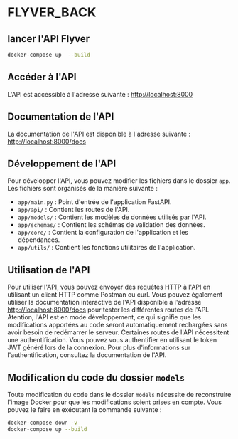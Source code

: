 # FLYVER_BACK

## lancer l'API Flyver
```bash
docker-compose up  --build
```

## Accéder à l'API
L'API est accessible à l'adresse suivante : [http://localhost:8000](http://localhost:8000)

## Documentation de l'API
La documentation de l'API est disponible à l'adresse suivante : [http://localhost:8000/docs](http://localhost:8000/docs)

## Développement de l'API
Pour développer l'API, vous pouvez modifier les fichiers dans le dossier `app`. Les fichiers sont organisés de la manière suivante :
- `app/main.py` : Point d'entrée de l'application FastAPI.
- `app/api/` : Contient les routes de l'API.
- `app/models/` : Contient les modèles de données utilisés par l'API.
- `app/schemas/` : Contient les schémas de validation des données.
- `app/core/` : Contient la configuration de l'application et les dépendances.
- `app/utils/` : Contient les fonctions utilitaires de l'application.

## Utilisation de l'API
Pour utiliser l'API, vous pouvez envoyer des requêtes HTTP à l'API en utilisant un client HTTP comme Postman ou curl. Vous pouvez également utiliser la documentation interactive de l'API disponible à l'adresse [http://localhost:8000/docs](http://localhost:8000/docs) pour tester les différentes routes de l'API.
Atention, l'API est en mode développement, ce qui signifie que les modifications apportées au code seront automatiquement rechargées sans avoir besoin de redémarrer le serveur.
Certaines routes de l'API nécessitent une authentification. Vous pouvez vous authentifier en utilisant le token JWT généré lors de la connexion. Pour plus d'informations sur l'authentification, consultez la documentation de l'API.

## Modification du code du dossier `models`
Toute modification du code dans le dossier `models` nécessite de reconstruire l'image Docker pour que les modifications soient prises en compte. Vous pouvez le faire en exécutant la commande suivante :
```bash
docker-compose down -v
docker-compose up --build
```